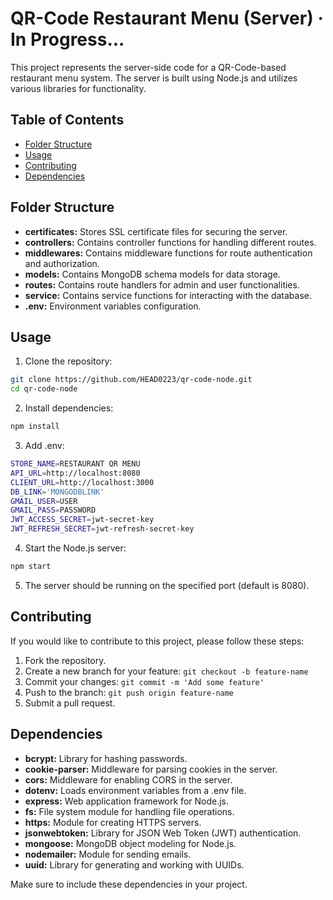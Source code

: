 # QR-Code Restaurant Menu (**Server**) · In Progress...

This project represents the server-side code for a QR-Code-based restaurant menu system. The server is built using Node.js and utilizes various libraries for functionality.

## Table of Contents

-  [Folder Structure](#folder-structure)
-  [Usage](#usage)
-  [Contributing](#contributing)
-  [Dependencies](#dependencies)

## Folder Structure

-  **certificates:** Stores SSL certificate files for securing the server.
-  **controllers:** Contains controller functions for handling different routes.
-  **middlewares:** Contains middleware functions for route authentication and authorization.
-  **models:** Contains MongoDB schema models for data storage.
-  **routes:** Contains route handlers for admin and user functionalities.
-  **service:** Contains service functions for interacting with the database.
-  **.env:** Environment variables configuration.

## Usage

1. Clone the repository:

```bash
git clone https://github.com/HEAD0223/qr-code-node.git
cd qr-code-node
```

2. Install dependencies:

```bash
npm install
```

3. Add .env:

```bash
STORE_NAME=RESTAURANT QR MENU
API_URL=http://localhost:8080
CLIENT_URL=http://localhost:3000
DB_LINK='MONGODBLINK'
GMAIL_USER=USER
GMAIL_PASS=PASSWORD
JWT_ACCESS_SECRET=jwt-secret-key
JWT_REFRESH_SECRET=jwt-refresh-secret-key
```

4. Start the Node.js server:

```bash
npm start
```

5. The server should be running on the specified port (default is 8080).

## Contributing

If you would like to contribute to this project, please follow these steps:

1. Fork the repository.
2. Create a new branch for your feature: `git checkout -b feature-name`
3. Commit your changes: `git commit -m 'Add some feature'`
4. Push to the branch: `git push origin feature-name`
5. Submit a pull request.

## Dependencies

-  **bcrypt:** Library for hashing passwords.
-  **cookie-parser:** Middleware for parsing cookies in the server.
-  **cors:** Middleware for enabling CORS in the server.
-  **dotenv:** Loads environment variables from a .env file.
-  **express:** Web application framework for Node.js.
-  **fs:** File system module for handling file operations.
-  **https:** Module for creating HTTPS servers.
-  **jsonwebtoken:** Library for JSON Web Token (JWT) authentication.
-  **mongoose:** MongoDB object modeling for Node.js.
-  **nodemailer:** Module for sending emails.
-  **uuid:** Library for generating and working with UUIDs.

Make sure to include these dependencies in your project.
